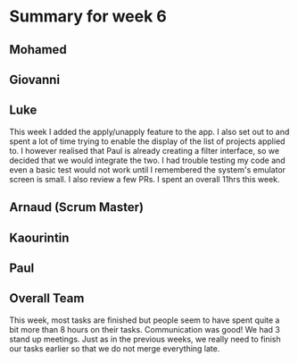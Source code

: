 # Summary for week 6

## Mohamed


## Giovanni


## Luke 
This week I added the apply/unapply feature to the app. I also set out to and spent a lot of time trying to enable the display of the list of projects applied to. I however realised that Paul is already creating a filter interface, so we decided that we would integrate the two. I had trouble testing my code and even a basic test would not work until I remembered the system's emulator screen is small. I also review a few PRs. I spent an overall 11hrs this week.

## Arnaud (Scrum Master)


## Kaourintin 


## Paul


## Overall Team
This week, most tasks are finished but people seem to have spent quite a bit more than 8 hours on their tasks. Communication was good! We had 3 stand up meetings. Just as in the previous weeks, we really need to finish our tasks earlier so that we do not merge everything late.
